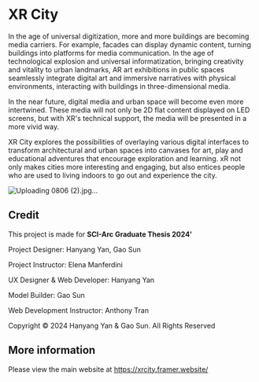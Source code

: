 # XR City

In the age of universal digitization, more and more buildings are becoming media carriers. For example, facades can display dynamic content, turning buildings into platforms for media communication. In the age of technological explosion and universal informatization, bringing creativity and vitality to urban landmarks, AR art exhibitions in public spaces seamlessly integrate digital art and immersive narratives with physical environments, interacting with buildings in three-dimensional media.

In the near future, digital media and urban space will become even more intertwined. These media will not only be 2D flat content displayed on LED screens, but with XR's technical support, the media will be presented in a more vivid way.

XR City explores the possibilities of overlaying various digital interfaces to transform architectural and urban spaces into canvases for art, play and educational adventures that encourage exploration and learning. xR not only makes cities more interesting and engaging, but also entices people who are used to living indoors to go out and experience the city.

![Uploading 0806 (2).jpg…]()


## Credit
This project is made for **SCI-Arc Graduate Thesis 2024'**

Project Designer: Hanyang Yan, Gao Sun

Project Instructor: Elena Manferdini

UX Designer & Web Developer: Hanyang Yan

Model Builder: Gao Sun

Web Development Instructor: Anthony Tran

Copyright © 2024 Hanyang Yan & Gao Sun. All Rights Reserved

## More information
Please view the main website at https://xrcity.framer.website/
